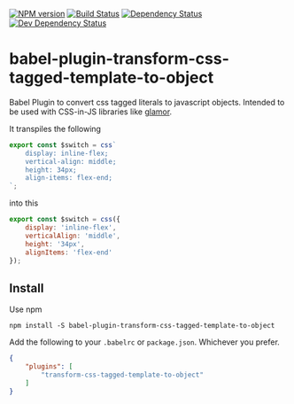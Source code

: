 [![NPM version][npm-image]][npm-url]
[![Build Status][travis-image]][travis-url]
[![Dependency Status][deps-image]][deps-url]
[![Dev Dependency Status][dev-deps-image]][dev-deps-url]

# babel-plugin-transform-css-tagged-template-to-object

Babel Plugin to convert css tagged literals to javascript objects. Intended to be used with CSS-in-JS libraries like [glamor](https://github.com/threepointone/glamor).

It transpiles the following

```js
export const $switch = css`
    display: inline-flex;
    vertical-align: middle;
    height: 34px;
    align-items: flex-end;
`;
```

into this

```js
export const $switch = css({
    display: 'inline-flex',
    verticalAlign: 'middle',
    height: '34px',
    alignItems: 'flex-end'
});
```

## Install

Use npm

```
npm install -S babel-plugin-transform-css-tagged-template-to-object
```

Add the following to your `.babelrc` or `package.json`. Whichever you prefer.

```json
{
    "plugins": [
        "transform-css-tagged-template-to-object"
    ]
}
```
[npm-url]: https://npmjs.org/package/babel-plugin-transform-css-tagged-template-to-object
[npm-image]: http://img.shields.io/npm/v/babel-plugin-transform-css-tagged-template-to-object.svg?style=flat-square

[travis-url]: https://travis-ci.org/vkbansal/babel-plugin-transform-css-tagged-template-to-object
[travis-image]: http://img.shields.io/travis/vkbansal/babel-plugin-transform-css-tagged-template-to-object/master.svg?style=flat-square

[deps-url]: https://david-dm.org/vkbansal/babel-plugin-transform-css-tagged-template-to-object
[deps-image]: https://img.shields.io/david/vkbansal/babel-plugin-transform-css-tagged-template-to-object.svg?style=flat-square

[dev-deps-url]: https://david-dm.org/vkbansal/babel-plugin-transform-css-tagged-template-to-object
[dev-deps-image]: https://img.shields.io/david/dev/vkbansal/babel-plugin-transform-css-tagged-template-to-object.svg?style=flat-square
